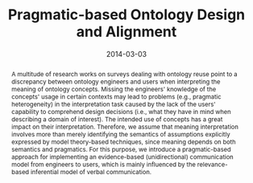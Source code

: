 ---
abstract: A multitude of research works on surveys dealing with ontology reuse point
  to a discrepancy between ontology engineers and users when interpreting the meaning
  of ontology concepts. Missing the engineers' knowledge of the concepts' usage in
  certain contexts may lead to problems (e.g., pragmatic heterogeneity) in the interpretation
  task caused by the lack of the users' capability to comprehend design decisions
  (i.e., what they have in mind when describing a domain of interest). The intended
  use of concepts has a great impact on their interpretation. Therefore, we assume
  that meaning interpretation involves more than merely identifying the semantics
  of assumptions explicitly expressed by model theory-based techniques, since meaning
  depends on both semantics and pragmatics. For this purpose, we introduce a pragmatic-based
  approach for implementing an evidence-based (unidirectional) communication model
  from engineers to users, which is mainly influenced by the relevance-based inferential
  model of verbal communication.
authors:
- Alexandra Mazak
- Bernhard Wally
date: '2014-03-03'
featured: false
links:
- name: Publik
  url: https://publik.tuwien.ac.at/showentry.php?ID=230732&lang=2
publication_types:
- '1'
publishDate: '2014-03-03'
specifics: 'Vortrag: 8th International Workshop on Value Modeling and Business Ontology
  (VMBO 2014), Berlin; 03.03.2014 - 04.03.2014; in: "Proceedings of the 8th International
  Workshop on Value Modeling and Business Ontology (VMBO 2014)", (2014), 8 S.'
title: Pragmatic-based Ontology Design and Alignment
url_pdf: ''
---